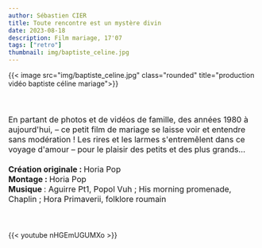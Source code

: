 ```yaml
---
author: Sébastien CIER
title: Toute rencontre est un mystère divin
date: 2023-08-18
description: Film mariage, 17'07
tags: ["retro"]
thumbnail: img/baptiste_celine.jpg
---
```

{{< image src="img/baptiste_celine.jpg" class="rounded" title="production vidéo baptiste céline mariage">}}

<p style='margin:0cm;font-size:16px;'>&nbsp;</p>
<p style='margin:0cm;font-size:16px;'>&nbsp;</p>
<p style='margin:0cm;font-size:16px;'>En partant de photos et de vid&eacute;os de famille, des ann&eacute;es 1980 &agrave; aujourd&apos;hui, &ndash; ce petit film de mariage se laisse voir et entendre sans mod&eacute;ration ! Les rires et les larmes s&apos;entrem&ecirc;lent dans ce voyage d&apos;amour &ndash; pour le plaisir des petits et des plus grands...</p>
<p style='margin:0cm;font-size:16px;'>&nbsp;</p>
<p style='margin:0cm;font-size:16px;'><strong>Cr&eacute;ation originale :&nbsp;</strong>Horia Pop</p>
<p style='margin:0cm;font-size:16px;'><strong>Montage&nbsp;: </strong>Horia Pop</p>
<p style='margin:0cm;font-size:16px;'><strong>Musique </strong>: Aguirre Pt1, Popol Vuh ; His morning promenade, Chaplin ; Hora Primaverii, folklore roumain</p>
<p style='margin:0cm;font-size:16px;'>&nbsp;</p>
<p style='margin:0cm;font-size:16px;'>&nbsp;</p>

{{< youtube nHGEmUGUMXo >}}


